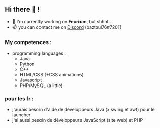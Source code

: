 ## Hi there 👋 !

- 🔭 I'm currently working on **Feurium**, but shhht...
- 📫 you can contact me on [Discord](https://discord.com) (baztoul76#7201)

### My competences :
- programming languages :
  - Java
  - Python
  - C++
  - HTML/CSS (+CSS animations)
  - Javascript
  - PHP/MySQL (a little)


### pour les fr :
- j'aurais besoin d'aide de développeurs Java (x swing et awt) pour le launcher
- j'ai aussi besoin de développeurs JavaScript (site web) et PHP



<!--
**baztoul76/baztoul76** is a ✨ _special_ ✨ repository because its `README.md` (this file) appears on your GitHub profile.

Here are some ideas to get you started:

- 🔭 I’m currently working on ...
- 🌱 I’m currently learning ...
- 👯 I’m looking to collaborate on ...
- 🤔 I’m looking for help with ...
- 💬 Ask me about ...
- 📫 How to reach me: ...
- 😄 Pronouns: ...
- ⚡ Fun fact: ...
-->
